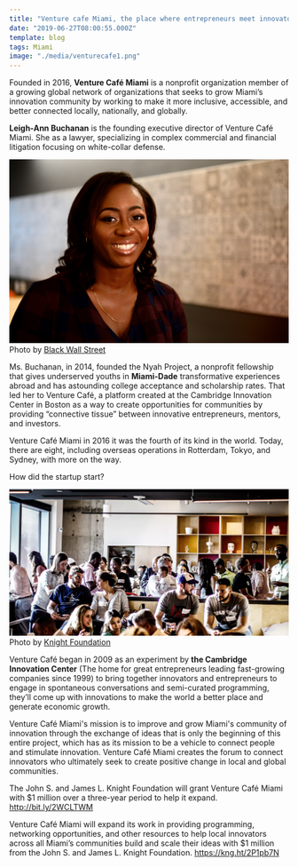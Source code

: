 ```yaml
---
title: "Venture cafe Miami, the place where entrepreneurs meet innovators"
date: "2019-06-27T08:00:55.000Z"
template: blog
tags: Miami
image: "./media/venturecafe1.png"
---
```


<youtube-video id="https://www.youtube.com/watch?v=2AjDxF5nAIY"></youtube-video>

Founded in 2016, **Venture Café Miami** is a nonprofit organization member of a growing global network of organizations that seeks to grow
Miami’s innovation community by working to make it more inclusive, accessible, and better connected locally, nationally, and globally.

**Leigh-Ann Buchanan** is the founding executive director of Venture Café Miami. She as a lawyer, specializing in complex commercial and
financial litigation focusing on white-collar defense.

![Leigh-Ann Buchanan](./media/venturecafe2.png)
<credits>Photo by [Black Wall Street](https://bwshomecoming.com/)</credits>

Ms. Buchanan, in 2014, founded the Nyah Project, a nonprofit fellowship that gives underserved youths in **Miami-Dade** transformative
experiences abroad and has astounding college acceptance and scholarship rates. That led her to Venture Café, a platform created at the
Cambridge Innovation Center in Boston as a way to create opportunities for communities by providing “connective tissue” between innovative
entrepreneurs, mentors, and investors.

Venture Café Miami in 2016 it was the fourth of its kind in the world. Today, there are eight, including overseas operations in Rotterdam,
Tokyo, and Sydney, with more on the way.

<title-2>How did the startup start?</title-2>

![Venture Cafe Miami](./media/venturecafe3.png)
<credits>Photo by [Knight Foundation](https://knightfoundation.org/)</credits>

Venture Café began in 2009 as an experiment by **the Cambridge Innovation Center** (The home for great entrepreneurs leading fast-growing
companies since 1999) to bring together innovators and entrepreneurs to engage in spontaneous conversations and semi-curated programming,
they’ll come up with innovations to make the world a better place and generate economic growth.

Venture Café Miami's mission is to improve and grow Miami's community of innovation through the exchange of ideas that is only the
beginning of this entire project, which has as its mission to be a vehicle to connect people and stimulate innovation. Venture Café Miami
creates the forum to connect innovators who ultimately seek to create positive change in local and global communities.

<block-quote>The John S. and James L. Knight Foundation will grant Venture Café Miami with $1 million over a three-year period to help
it expand.</block-quote> <credits>http://bit.ly/2WCLTWM</credits>

<block-quote>Venture Café Miami will expand its work in providing programming, networking opportunities, and other resources to help
local innovators across all Miami’s communities build and scale their ideas with $1 million from the John S. and James L. Knight
Foundation.</block-quote> <credits>https://kng.ht/2P1pb7N</credits>
